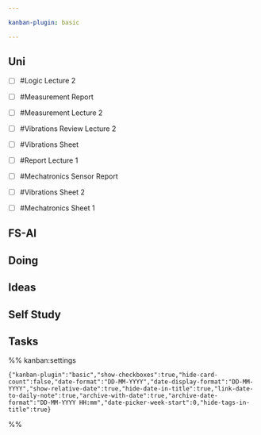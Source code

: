 ```yaml
---

kanban-plugin: basic

---
```


## Uni

- [ ] #Logic Lecture 2
- [ ] #Measurement Report
- [ ] #Measurement Lecture 2
- [ ] #Vibrations Review Lecture 2
- [ ] #Vibrations Sheet
- [ ] #Report Lecture 1
- [ ] #Mechatronics Sensor Report
- [ ] #Vibrations Sheet 2
- [ ] #Mechatronics Sheet 1


## FS-AI



## Doing



## Ideas



## Self Study



## Tasks





%% kanban:settings
```
{"kanban-plugin":"basic","show-checkboxes":true,"hide-card-count":false,"date-format":"DD-MM-YYYY","date-display-format":"DD-MM-YYYY","show-relative-date":true,"hide-date-in-title":true,"link-date-to-daily-note":true,"archive-with-date":true,"archive-date-format":"DD-MM-YYYY HH:mm","date-picker-week-start":0,"hide-tags-in-title":true}
```
%%
